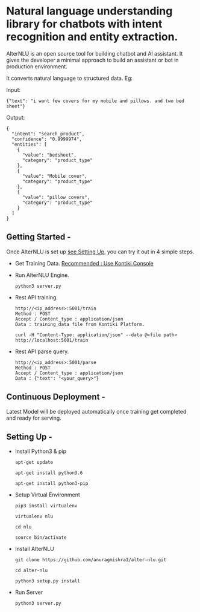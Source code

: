 # Natural language understanding library for chatbots with intent recognition and entity extraction.

AlterNLU is an open source tool for building chatbot and AI assistant. It gives the developer a minimal approach to build an assistant or bot in production environment.

It converts natural language to structured data. Eg:

Input:
```
{"text": "i want few covers for my mobile and pillows. and two bed sheet"}
```

Output:
```
{
  "intent": "search_product",
  "confidence": "0.9999974",
  "entities": [
    {
      "value": "bedsheet",
      "category": "product_type"
    },
    {
      "value": "Mobile cover",
      "category": "product_type"
    },
    {
      "value": "pillow covers",
      "category": "product_type"
    }
  ]
}
```

## Getting Started -

Once AlterNLU is set up [see Setting Up](#setting-Up--), you can try it out in 4 simple steps.

* Get Training Data. [Recommended : Use Kontiki Console](https://console.kontikilabs.com)

* Run AlterNLU Engine.
    ```
    python3 server.py
    ```
* Rest API training.
    ```
    http://<ip_address>:5001/train
    Method : POST
    Accept / Content_type : application/json
    Data : training_data file from Kontiki Platform.
    ```
    ```
    curl -H "Content-Type: application/json" --data @<file path> http://localhost:5001/train
    ```
* Rest API parse query.
    ```
	http://<ip_address>:5001/parse
	Method : POST
	Accept / Content_type : application/json
	Data : {"text": "<your_query>"}
    ```

## Continuous Deployment - 

Latest Model will be deployed automatically once training get completed and ready for serving.


## Setting Up -

* Install Python3 & pip
    ```
    apt-get update

    apt-get install python3.6

    apt-get install python3-pip
    ```
* Setup Virtual Environment
    ```
    pip3 install virtualenv

    virtualenv nlu

    cd nlu

    source bin/activate
    ```
* Install AlterNLU
    ```
    git clone https://github.com/anuragmishra1/alter-nlu.git

    cd alter-nlu

    python3 setup.py install
    ```
* Run Server
    ```
    python3 server.py
    ```
